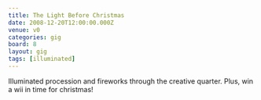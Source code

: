 ```yaml
---
title: The Light Before Christmas
date: 2008-12-20T12:00:00.000Z
venue: v0
categories: gig
board: 8
layout: gig
tags: [illuminated]
---
```

Illuminated procession and fireworks through the creative quarter. Plus, win a wii in time for christmas!